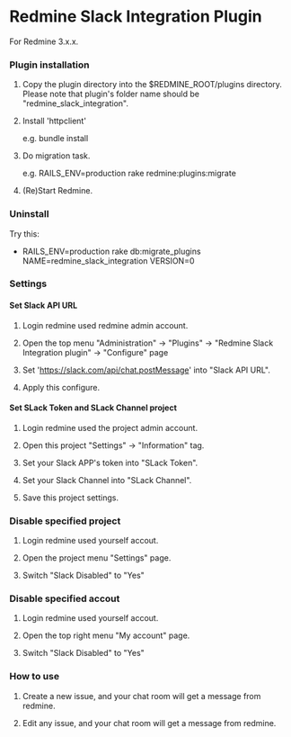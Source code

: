 # Redmine Slack Integration Plugin

For Redmine 3.x.x.

### Plugin installation

1.  Copy the plugin directory into the $REDMINE_ROOT/plugins directory. Please
    note that plugin's folder name should be "redmine_slack_integration".

2.  Install 'httpclient'

    e.g. bundle install

3.  Do migration task.

    e.g. RAILS_ENV=production rake redmine:plugins:migrate

4.  (Re)Start Redmine.

### Uninstall

Try this:

*  RAILS_ENV=production rake db:migrate_plugins NAME=redmine_slack_integration VERSION=0

### Settings

#### Set Slack API URL

1.  Login redmine used redmine admin account.

2.  Open the top menu "Administration" -> "Plugins" -> "Redmine Slack Integration plugin" -> "Configure" page

3.  Set 'https://slack.com/api/chat.postMessage' into "Slack API URL".

4.  Apply this configure.

#### Set SLack Token and SLack Channel project

1.  Login redmine used the project admin account.

2.  Open this project "Settings" -> "Information" tag.

3.  Set your Slack APP's token into "SLack Token".

4.  Set your Slack Channel into "SLack Channel".

5.  Save this project settings.

### Disable specified project

1.  Login redmine used yourself accout.

2.  Open the project menu "Settings" page.

3.  Switch "Slack Disabled" to "Yes"

### Disable specified accout

1.  Login redmine used yourself accout.

2.  Open the top right menu "My account" page.

3.  Switch "Slack Disabled" to "Yes"

### How to use

1.  Create a new issue, and your chat room will get a message from redmine.

2.  Edit any issue, and your chat room will get a message from redmine.
